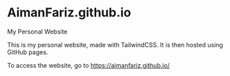 # AimanFariz.github.io
My Personal Website


This is my personal website, made with TailwindCSS. It is then hosted using GitHub pages.

To access the website, go to https://aimanfariz.github.io/

